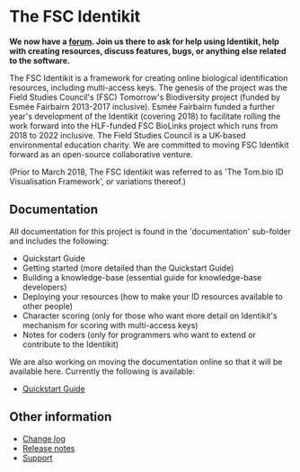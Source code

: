 # The FSC Identikit

**We now have a [forum](https://forum.fscbiodiversity.uk/c/identikit).
Join us there to ask for help using Identikit, help with creating
resources, discuss features, bugs, or anything else related to the
software.**

The FSC Identikit is a framework for creating online biological
identification resources, including multi-access keys. The genesis of
the project was the Field Studies Council's (FSC) Tomorrow's
Biodiversity project (funded by Esmée Fairbairn 2013-2017 inclusive).
Esmée Fairbairn funded a further year's development of the Identikit
(covering 2018) to facilitate rolling the work forward into the
HLF-funded FSC BioLinks project which runs from 2018 to 2022 inclusive.
The Field Studies Council is a UK-based environmental education charity.
We are committed to moving FSC Identikit forward as an open-source
collaborative venture.

(Prior to March 2018, The FSC Identikit was referred to as 'The Tom.bio
ID Visualisation Framework', or variations thereof.)

## Documentation

All documentation for this project is found in the 'documentation'
sub-folder and includes the following:

* Quickstart Guide
* Getting started (more detailed than the Quickstart Guide)
* Building a knowledge-base (essential guide for knowledge-base
  developers)
* Deploying your resources (how to make your ID resources available to
  other people)
* Character scoring (only for those who want more detail on Identikit's
  mechanism for scoring with multi-access keys)
* Notes for coders (only for programmers who want to extend or
  contribute to the Identikit)

We are also working on moving the documentation online so that it will be available here. Currently the following is available:

* [Quickstart Guide](docs/quickstart.md)

## Other information

* [Change log](CHANGELOG.md)
* [Release notes](ReleaseNotes.md)
* [Support](SUPPORT.md)
